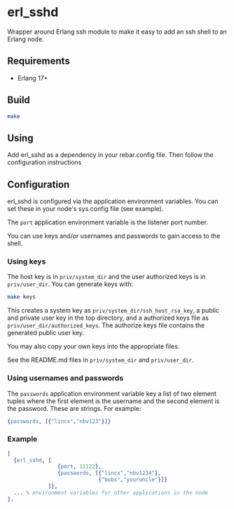 # erl_sshd
Wrapper around Erlang ssh module to make it easy to add an ssh shell
to an Erlang node.

## Requirements
* Erlang 17+

## Build
```sh
make
```

## Using
Add erl_sshd as a dependency in your rebar.config file.  Then follow the
configuration instructions

## Configuration
erl_sshd is configured via the application environment variables.  You
can set these in your node's sys.config file (see example).

The `port` application environment variable is the listener port number.

You can use keys and/or usernames and passwords to gain access to the
shell.

### Using keys
The host key is in `priv/system_dir` and the user authorized keys is in
`priv/user_dir`.  You can generate keys with:

```sh
make keys
```

This creates a system key as `priv/system_dir/ssh_host_rsa_key`,
a public and private user key in the top directory, and a
authorized keys file as `priv/user_dir/authorized_keys`.  The
authorize keys file contains the generated public user key.

You may also copy your own keys into the appropriate files.

See the README.md files in `priv/system_dir` and `priv/user_dir`.

### Using usernames and passwords
The `passwords` application environment variable key a list of
two element tuples where the first element is the username and the
second element is the password.  These are strings.  For example:

```erlang
{passwords, [{"lincx","nbv123"}]}
```

### Example

```erlang
[
  {erl_sshd, [
                {port, 11122},
                {passwords, [{"lincx","nbv1234"},
                             {"bobs","youruncle"}]}
             ]},
  ... % environment variables for other applications in the node
].
```
